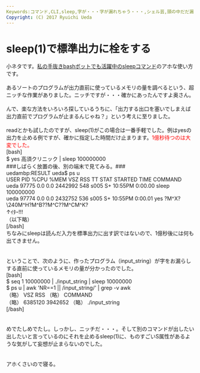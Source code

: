```yaml
---
Keywords:コマンド,CLI,sleep,字が・・・字が漏れちゃう・・・,シェル芸,頭の中だだ漏らし
Copyright: (C) 2017 Ryuichi Ueda
---
```


# sleep(1)で標準出力に栓をする
小ネタです。<a href="https://twitter.com/sleepcommand" target="_blank">私の手抜きbashボットでも活躍中のsleepコマンド</a>のアホな使い方です。<br />
<br />
あるソートのプログラムが出力直前に使っているメモリの量を調べるという、超ニッチな作業がありました。ニッチですが・・・確かにあったんですよ奥さん。<br />
<br />
んで、楽な方法をいろいろ探しているうちに、「出力する出口を塞いでしまえば出力直前でプログラムが止まるんじゃね？」という考えに至りました。<br />
<br />
readとかも試したのですが、sleep(1)がこの場合は一番手軽でした。例はyesの出力を止める例ですが、確かに指定した時間だけ止まります。<span style="color:red">1億秒待つのは大変でした。</span><br />
[bash]<br />
$ yes 高須クリニック | sleep 100000000<br />
###しばらく放置の後、別の端末で見てみる。###<br />
uedambp:RESULT ueda$ ps u <br />
USER PID %CPU %MEM VSZ RSS TT STAT STARTED TIME COMMAND<br />
ueda 97775 0.0 0.0 2442992 548 s005 S+ 10:55PM 0:00.00 sleep 100000000<br />
ueda 97774 0.0 0.0 2432752 536 s005 S+ 10:55PM 0:00.01 yes ?M^X?\\240M^H?M^B??M^C??M^CM^K?<br />
↑ｲﾀｰ!!!<br />
（以下略）<br />
[/bash]<br />
ちなみにsleepは読んだ入力を標準出力に出す訳ではないので、1億秒後には何も出てきません。<br />
<br />
<br />
ということで、次のように、作ったプログラム（input_string）が字をお漏らしする直前に使っているメモリの量が分かったのでした。<br />
[bash]<br />
$ seq 1 10000000 | ./input_string | sleep 10000000<br />
$ ps u | awk 'NR==1 || /input_string/' | grep -v awk<br />
 （略） VSZ RSS （略） COMMAND<br />
 （略） 6385120 3942652 （略） ./input_string<br />
[/bash]<br />
<br />
<br />
めでたしめでたし。しっかし、ニッチだ・・・。そして別のコマンドが出したい出したいと言っているのにそれを止めるsleep(1)に、ものすごいS属性があるような気がして妄想が止まらないのでした。<br />
<br />
<br />
アホくさいので寝る。<br />

